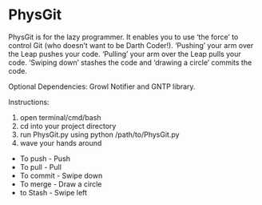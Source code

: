 # PhysGit
PhysGit is for the lazy programmer. It enables you to use ‘the force’ to control Git (who doesn’t want to be Darth Coder!). ‘Pushing’ your arm over the Leap pushes your code. ‘Pulling’ your arm over the Leap pulls your code. ‘Swiping down’ stashes the code and ‘drawing a circle’ commits the code. 

Optional Dependencies: Growl Notifier and GNTP library.

Instructions:

1. open terminal/cmd/bash
2. cd into your project directory
3. run PhysGit.py using python /path/to/PhysGit.py
4. wave your hands around

- To push - Push 
- To pull - Pull
- To commit - Swipe down
- To merge - Draw a circle
- to Stash - Swipe left
